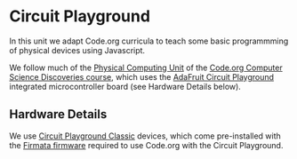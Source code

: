 # Circuit Playground

In this unit we adapt Code.org curricula to teach some basic programmming of
physical devices using Javascript.

We follow much of the [Physical Computing Unit](https://studio.code.org/s/csd6/) of the [Code.org Computer Science Discoveries course](https://studio.code.org/courses/csd),
which uses the [AdaFruit Circuit Playground](https://learn.adafruit.com/introducing-circuit-playground/overview) integrated microcontroller board (see Hardware Details below).

## Hardware Details

We use [Circuit Playground Classic](https://www.adafruit.com/product/3000) devices, which come pre-installed with the [Firmata firmware](https://github.com/firmata/protocol) required to use Code.org with the Circuit Playground.

